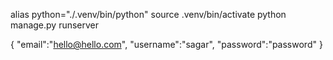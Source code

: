 alias python="./.venv/bin/python"
source .venv/bin/activate
python manage.py runserver


{
"email":"hello@hello.com",
"username":"sagar",
"password":"password"
}